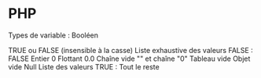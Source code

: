 # PHP
Types de variable : Booléen

TRUE ou FALSE (insensible à la casse)
Liste exhaustive des valeurs FALSE :
FALSE
Entier 0
Flottant 0.0
Chaîne vide "" et chaîne "0"
Tableau vide
Objet vide
Null
Liste des valeurs TRUE :
Tout le reste
